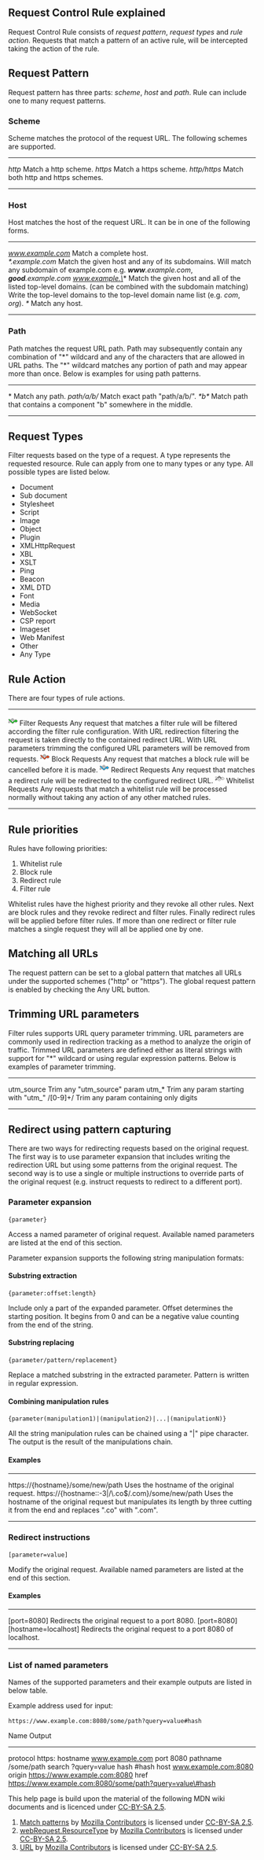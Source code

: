 Request Control Rule explained
------------------------------

Request Control Rule consists of *request pattern*, *request types* and
*rule action*. Requests that match a pattern of an active rule, will be
intercepted taking the action of the rule.

Request Pattern
---------------

Request pattern has three parts: *scheme*, *host* and *path*. Rule
can include one to many request patterns.

### Scheme

Scheme matches the protocol of the request URL. The following schemes
are supported.

  -------------- ------------------------------------
  *http*         Match a http scheme.
  *https*        Match a https scheme.
  *http/https*   Match both http and https schemes.
  -------------- ------------------------------------

### Host

Host matches the host of the request URL. It can be in one of the
following forms.

  ------------------- ------------------------------------------------------------------------------------------------------------- --------------------------------------------------------------------------------------------
  *www.example.com*   Match a complete host.                                                                                        
  *\*.example.com*    Match the given host and any of its subdomains.                                                               Will match any subdomain of example.com e.g. ***www**.example.com*, ***good**.example.com*
  *www.example.\**    Match the given host and all of the listed top-level domains. (can be combined with the subdomain matching)   Write the top-level domains to the top-level domain name list (e.g. *com*, *org*).
  *\**                Match any host.                                                                                               
  ------------------- ------------------------------------------------------------------------------------------------------------- --------------------------------------------------------------------------------------------

### Path

Path matches the request URL path. Path may subsequently contain any
combination of "\*" wildcard and any of the characters that are allowed
in URL paths. The "\*" wildcard matches any portion of path and may
appear more than once. Below is examples for using path patterns.

  ------------- -------------------------------------------------------------------
  \*            Match any path.
  *path/a/b/*   Match exact path "path/a/b/".
  *\*b\**       Match path that contains a component "b" somewhere in the middle.
  ------------- -------------------------------------------------------------------

Request Types
-------------

Filter requests based on the type of a request. A type represents the
requested resource. Rule can apply from one to many types or any type.
All possible types are listed below.

-   Document
-   Sub document
-   Stylesheet
-   Script
-   Image
-   Object
-   Plugin
-   XMLHttpRequest
-   XBL
-   XSLT
-   Ping
-   Beacon
-   XML DTD
-   Font
-   Media
-   WebSocket
-   CSP report
-   Imageset
-   Web Manifest
-   Other
-   Any Type

Rule Action
-----------

There are four types of rule actions.

  ----------------------------------- -------------------- ----------------------------------------------------------------------------------------------------------------------------------------------------------------------------------------------------------------------------------------------------------------------------------------
  ![](/icons/icon-filter@19.png)      Filter Requests      Any request that matches a filter rule will be filtered according the filter rule configuration. With URL redirection filtering the request is taken directly to the contained redirect URL. With URL parameters trimming the configured URL parameters will be removed from requests.
  ![](/icons/icon-block@19.png)       Block Requests       Any request that matches a block rule will be cancelled before it is made.
  ![](/icons/icon-redirect@19.png)    Redirect Requests    Any request that matches a redirect rule will be redirected to the configured redirect URL.
  ![](/icons/icon-whitelist@19.png)   Whitelist Requests   Any requests that match a whitelist rule will be processed normally without taking any action of any other matched rules.
  ----------------------------------- -------------------- ----------------------------------------------------------------------------------------------------------------------------------------------------------------------------------------------------------------------------------------------------------------------------------------

Rule priorities
---------------

Rules have following priorities:

1.  Whitelist rule
2.  Block rule
3.  Redirect rule
4.  Filter rule

Whitelist rules have the highest priority and they revoke all other
rules. Next are block rules and they revoke redirect and filter rules.
Finally redirect rules will be applied before filter rules. If more than
one redirect or filter rule matches a single request they will all be
applied one by one.

Matching all URLs
-----------------

The request pattern can be set to a global pattern that matches all URLs
under the supported schemes ("http" or "https"). The global request
pattern is enabled by checking the Any URL button.

Trimming URL parameters
-------------------

Filter rules supports URL query parameter trimming. URL parameters are
commonly used in redirection tracking as a method to analyze the origin
of traffic. Trimmed URL parameters are defined either as literal strings
with support for "*" wildcard or using regular expression patterns. Below
is examples of parameter trimming.
  
  ---------- -------------------------------------
  utm_source Trim any "utm_source" param
  utm_*      Trim any param starting with "utm_"
  /[0-9]+/   Trim any param containing only digits
  ---------- -------------------------------------

Redirect using pattern capturing
--------------------------------

There are two ways for redirecting requests based on the original
request. The first way is to use parameter expansion that includes
writing the redirection URL but using some patterns from the
original request. The second way is to use a single or multiple
instructions to override parts of the original request (e.g. instruct
requests to redirect to a different port).

### Parameter expansion

    {parameter}

Access a named parameter of original request. Available named
parameters are listed at the end of this section.

Parameter expansion supports the following string manipulation formats:

#### Substring extraction

    {parameter:offset:length}

Include only a part of the expanded parameter. Offset determines the
starting position. It begins from 0 and can be a negative value counting
from the end of the string.

#### Substring replacing

    {parameter/pattern/replacement}

Replace a matched substring in the extracted parameter. Pattern is
written in regular expression.

#### Combining manipulation rules

    {parameter(manipulation1)|(manipulation2)|...|(manipulationN)}

All the string manipulation rules can be chained using a "|" pipe
character. The output is the result of the manipulations chain.

#### Examples

  ---------------------------------------------------- ---------------------------------------------------------------------------------------------------------------------------------------
  https://{hostname}/some/new/path                     Uses the hostname of the original request.
  https://{hostname::-3|/\\.co\$/.com}/some/new/path   Uses the hostname of the original request but manipulates its length by three cutting it from the end and replaces ".co" with ".com".
  ---------------------------------------------------- ---------------------------------------------------------------------------------------------------------------------------------------

### Redirect instructions

    [parameter=value]

Modify the original request. Available named parameters are listed at
the end of this section.

#### Examples

  ------------------------------------- -------------------------------------------------------------
  \[port=8080\]                         Redirects the original request to a port 8080.
  \[port=8080\]\[hostname=localhost\]   Redirects the original request to a port 8080 of localhost.
  ------------------------------------- -------------------------------------------------------------

### List of named parameters

Names of the supported parameters and their example outputs are
listed in below table.

Example address used for input:

    https://www.example.com:8080/some/path?query=value#hash

  Name       Output
  ---------- ----------------------------------------------------------
  protocol   https:
  hostname   www.example.com
  port       8080
  pathname   /some/path
  search     ?query=value
  hash       \#hash
  host       www.example.com:8080
  origin     https://www.example.com:8080
  href       https://www.example.com:8080/some/path?query=value\#hash

This help page is build upon the material of the following MDN wiki
documents and is licenced under [CC-BY-SA 2.5].

1. [Match patterns] by [Mozilla Contributors] is licensed under [CC-BY-SA 2.5].
2. [webRequest.ResourceType] by [Mozilla Contributors] is licensed under [CC-BY-SA 2.5].
3. [URL] by [Mozilla Contributors] is licensed under [CC-BY-SA 2.5].

[CC-BY-SA 2.5]: http://creativecommons.org/licenses/by-sa/2.5/
[Match patterns]: https://developer.mozilla.org/en-US/Add-ons/WebExtensions/Match_patterns
[Mozilla Contributors]: https://developer.mozilla.org/en-US/Add-ons/WebExtensions/Match_patterns$history
[webRequest.ResourceType]: https://developer.mozilla.org/en-US/Add-ons/WebExtensions/API/webRequest/ResourceType
[URL]: https://developer.mozilla.org/en-US/docs/Web/API/URL
